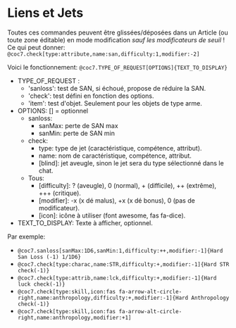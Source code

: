# Liens et Jets

Toutes ces commandes peuvent être glissées/déposées dans un Article (ou toute zone éditable) en mode modification _sauf les modificateurs de seuil_ !\
Ce qui peut donner: `@coc7.check[type:attribute,name:san,difficulty:1,modifier:-2]`

Voici le fonctionnement: `@coc7.TYPE_OF_REQUEST[OPTIONS]{TEXT_TO_DISPLAY}`

* TYPE_OF_REQUEST :
  * 'sanloss': test de SAN, si échoué, propose de réduire la SAN.
  * 'check': test défini en fonction des options.
  * 'item': test d'objet. Seulement pour les objets de type arme.
* OPTIONS: [] = optionnel
  * sanloss:
    * sanMax: perte de SAN max
    * sanMin: perte de SAN min
  * check:
    * type: type de jet (caractéristique, compétence, attribut).
    * name: nom de caractéristique, compétence, attribut.
    * [blind]: jet aveugle, sinon le jet sera du type sélectionné dans le chat.
  * Tous:
    * [difficulty]: ? (aveugle), 0 (normal), + (difficile), ++ (extrême), +++ (critique).
    * [modifier]: -x (x dé malus), +x (x dé bonus), 0 (pas de modificateur).
    * [icon]: icône à utiliser (font awesome, fas fa-dice).
* TEXT_TO_DISPLAY: Texte à afficher, optionnel.

Par exemple:

* `@coc7.sanloss[sanMax:1D6,sanMin:1,difficulty:++,modifier:-1]{Hard San Loss (-1) 1/1D6}`
* `@coc7.check[type:charac,name:STR,difficulty:+,modifier:-1]{Hard STR check(-1)}`
* `@coc7.check[type:attrib,name:lck,difficulty:+,modifier:-1]{Hard luck check(-1)}`
* `@coc7.check[type:skill,icon:fas fa-arrow-alt-circle-right,name:anthropology,difficulty:+,modifier:-1]{Hard Anthropology check(-1)}`
* `@coc7.check[type:skill,icon:fas fa-arrow-alt-circle-right,name:anthropology,modifier:+1]`
